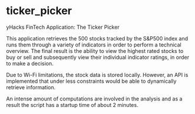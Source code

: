 # ticker_picker

yHacks FinTech Application: The Ticker Picker

This application retrieves the 500 stocks tracked by the S&P500 index and runs them through a variety of indicators in order to perform a technical overview. The final result is the ability to view the highest rated stocks to buy or sell and subsequently view their individual indicator ratings, in order to make a decision.

Due to Wi-Fi limitations, the stock data is stored locally. However, an API is implemented that under less constraints would be able to dynamically retrieve information.

An intense amount of computations are involved in the analysis and as a result the script has a startup time of about 2 minutes.
